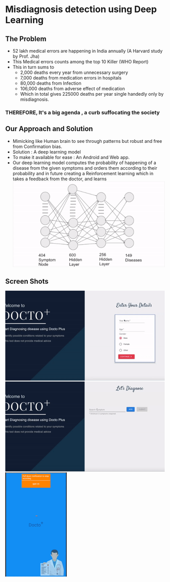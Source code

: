 # Misdiagnosis detection using Deep Learning <br/>
## The Problem 
- 52 lakh medical errors are happening in India annually (A Harvard study by Prof. Jha)
- This Medical errors counts among the top 10 Killer (WHO Report)
- This in turn sums to
     - 2,000 deaths every year from unnecessary surgery 
     - 7,000 deaths from medication errors in hospitals 
     - 80,000 deaths from Infection
     - 106,000 deaths from adverse effect of medication 
  - Which in total gives 225000 deaths per year single handedly only by misdiagnosis.
### THEREFORE, It's a big agenda , a curb suffocating the society

## Our Approach and Solution
- Mimicking like Human brain to see through patterns but robust and free from Confirmation bias.
- Solution : A deep learning model
- To make it available for ease : An Android and Web app.
- Our deep learning model computes the probability of happening of a disease from the given symptoms and orders them according   to their probability and in future creating a Reinforcement learning which in takes a feedback from the doctor, and learns 
![](Graph.gif)<br />

## Screen Shots

![](Clip1.gif)<br />
![](Clip2.gif)<br />
![](Clip3.gif)<br />
